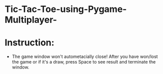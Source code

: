 # Tic-Tac-Toe-using-Pygame-Multiplayer-

# Instruction:
  * The game window won't autometacially close! After you have won/lost the game or if it's a draw, press Space to see result and terminate the window.

